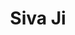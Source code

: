 ---
layout: doctor
profilePic : undefined
title: Siva Ji
specialties: Consultation
description: undefined
yearsOfExp: undefined
location: Adyar
contact: undefined
hospitalName: Breathe Easy
avl_days: Sun - Tue - Wed.
_id: 66b33fee0e5f1ffaafd63f53
---